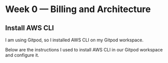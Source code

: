 # Week 0 — Billing and Architecture

## Install AWS CLI

I am using Gitpod, so I installed AWS CLI on my Gitpod workspace.

Below are the instructions I used to install AWS CLI in our Gitpod workspace and configure it.

